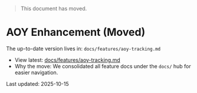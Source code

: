 > This document has moved.

# AOY Enhancement (Moved)

The up-to-date version lives in: `docs/features/aoy-tracking.md`

- View latest: [docs/features/aoy-tracking.md](./docs/features/aoy-tracking.md)
- Why the move: We consolidated all feature docs under the `docs/` hub for easier navigation.

Last updated: 2025-10-15